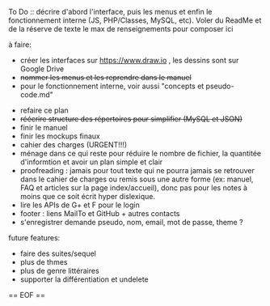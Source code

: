 To Do ::  décrire d'abord l'interface, puis les menus et enfin le fonctionnement interne (JS, PHP/Classes, MySQL, etc). Voler du ReadMe et de la réserve de texte le max de renseignements pour composer ici

à faire:
- créer les interfaces sur https://www.draw.io , les dessins sont sur Google Drive
- ~~nommer les menus et les reprendre dans le manuel~~
- pour le fonctionnement interne, voir aussi "concepts et pseudo-code.md"

 * refaire ce plan
 * ~~réécrire structure des répertoires pour simplifier (MySQL et JSON)~~
 * finir le manuel
 * finir les mockups finaux
 * cahier des charges (URGENT!!!)
 * ménage dans ce qui reste pour réduire le nombre de fichier, la quantitée d'informtion et avoir un plan simple et clair
 * proofreading : jamais pour tout texte qui ne pourra jamais se retrouver dans le cahier de charges ou remis sous une autre forme (ex: manuel, FAQ et articles sur la page index/accueil), donc pas pour les notes à moins que ce soit écrit hyper dislexique.
  * lire les APIs de G+ et F pour le login
  * footer : liens MailTo et GitHub + autres contacts
  * s'enregistrer demande pseudo, nom, email, mot de passe, theme ?
 
 future features:
 * faire des suites/sequel
 * plus de thmes
  * plus de genre littéraires
  * supporter la différentiation et undelete
 
== EOF ==

